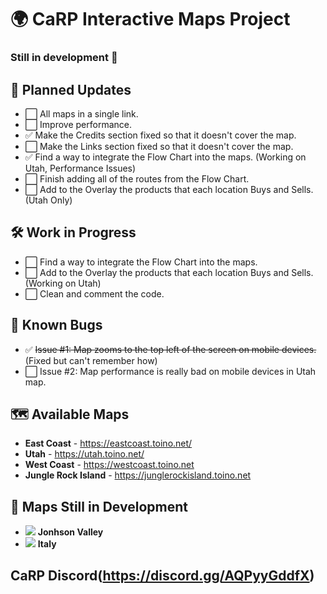 # 🌍 CaRP Interactive Maps Project 
### Still in development 🚧
## 🚀 Planned Updates 

- ⬜️ All maps in a single link.
- ⬜️ Improve performance.
- ✅ Make the Credits section fixed so that it doesn't cover the map.
- ⬜️ Make the Links section fixed so that it doesn't cover the map.
- ✅ Find a way to integrate the Flow Chart into the maps. (Working on Utah, Performance Issues)
- ⬜️ Finish adding all of the routes from the Flow Chart.
- ⬜️ Add to the Overlay the products that each location Buys and Sells. (Utah Only)

## 🛠️ Work in Progress 

- ⬜️ Find a way to integrate the Flow Chart into the maps.
- ⬜ Add to the Overlay the products that each location Buys and Sells. (Working on Utah)
- ⬜️ Clean and comment the code.

## 🐞 Known Bugs 

- ✅ ~~Issue #1: Map zooms to the top left of the screen on mobile devices.~~ (Fixed but can't remember how)
- ⬜️ Issue #2: Map performance is really bad on mobile devices in Utah map.

## 🗺️ Available Maps 

- **East Coast** - https://eastcoast.toino.net/
- **Utah** - https://utah.toino.net/
- **West Coast** - https://westcoast.toino.net
- **Jungle Rock Island** - https://junglerockisland.toino.net
  
## 🚧 Maps Still in Development 
- ![](https://geps.dev/progress/0) **Jonhson Valley**
- ![](https://geps.dev/progress/0) **Italy**

## CaRP Discord(https://discord.gg/AQPyyGddfX)
